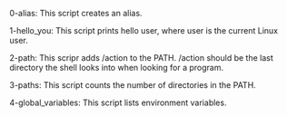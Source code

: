 0-alias: This script creates an alias.

1-hello_you: This script prints hello user, where user is the current Linux user.

2-path: This scripr adds /action to the PATH. /action should be the last directory the shell looks into when looking for a program.

3-paths: This script counts the number of directories in the PATH.

4-global_variables: This script lists environment variables.
